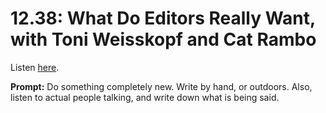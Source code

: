 # 12.38: What Do Editors Really Want, with Toni Weisskopf and Cat Rambo 

Listen [here](http://www.writingexcuses.com/2017/09/17/12-38-what-do-editors-really-want-with-toni-weisskopf-and-cat-rambo/). 

**Prompt:** Do something completely new. Write by hand, or outdoors. Also, listen to actual people talking, and write down what is being said.
